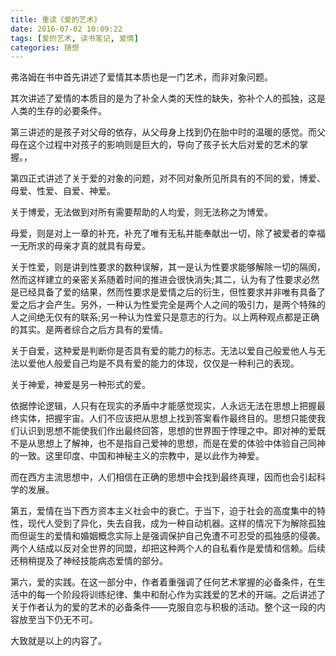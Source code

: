 ```yaml
---
title: 重读《爱的艺术》
date: 2016-07-02 10:09:22
tags: [爱的艺术, 读书笔记, 爱情]
categories: 随想
---
```


<!--more-->

弗洛姆在书中首先讲述了爱情其本质也是一门艺术，而非对象问题。

其次讲述了爱情的本质目的是为了补全人类的天性的缺失，弥补个人的孤独，这是人类的生存的必要条件。

第三讲述的是孩子对父母的依存，从父母身上找到仍在胎中时的温暖的感觉。而父母在这个过程中对孩子的影响则是巨大的，导向了孩子长大后对爱的艺术的掌握。，

第四正式讲述了关于爱的对象的问题，对不同对象所见所具有的不同的爱，博爱、母爱、性爱、自爱、神爱。

关于博爱，无法做到对所有需要帮助的人均爱，则无法称之为博爱。

母爱，则是对上一章的补充，补充了唯有无私并能奉献出一切，除了被爱者的幸福一无所求的母亲才真的就具有母爱。

关于性爱，则是讲到性要求的数种误解，其一是认为性要求能够解除一切的隔阂，然而这样建立的亲密关系随着时间的推进会很快消失;其二，认为有了性要求必然是已经具备了爱的结果，然而性要求是爱情之后的衍生，但性要求并非唯有具备了爱之后才会产生。另外，一种认为性爱完全是两个人之间的吸引力，是两个特殊的人之间绝无仅有的联系;另一种认为性爱只是意志的行为。以上两种观点都是正确的其实。是两者综合之后方具有的爱情。

关于自爱，这种爱是判断你是否具有爱的能力的标志。无法以爱自己般爱他人与无法以爱他人般爱自己均是不具有爱的能力的体现，仅仅是一种利己的表现。

关于神爱，神爱是另一种形式的爱。

依据悖论逻辑，人只有在现实的矛盾中才能感觉现实，人永远无法在思想上把握最终实体，把握宇宙。人们不应该把从思想上找到答案看作最终目的。思想只能使我们认识到思想不能使我们作出最终回答，思想的世界囿于悖理之中。即对神的爱既不是从思想上了解神，也不是指自己爱神的思想，而是在爱的体验中体验自己同神的一致。这里印度、中国和神秘主义的宗教中，是以此作为神爱。

而在西方主流思想中，人们相信在正确的思想中会找到最终真理，因而也会引起科学的发展。

第五，爱情在当下西方资本主义社会中的衰亡。于当下，迫于社会的高度集中的特性，现代人受到了异化，失去自我，成为一种自动机器。这样的情况下为解除孤独而但诞生的爱情和婚姻概念实际上是强调保护自己免遭不可忍受的孤独感的侵袭。两个人结成以反对全世界的同盟，却把这种两个人的自私看作是爱情和信赖。后续还稍稍提及了神经技能病态爱情的部分。

第六，爱的实践。在这一部分中，作者着重强调了任何艺术掌握的必备条件，在生活中的每一个阶段将训练纪律、集中和耐心作为实践爱的艺术的开端。之后讲述了关于作者认为的爱的艺术的必备条件——克服自恋与积极的活动。整个这一段的内容放至当下仍无不可。

大致就是以上的内容了。
